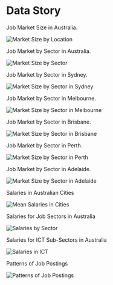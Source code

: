 # Data Story

Job Market Size in Australia.

![Market Size by Location](charts/market_locations.png)


Job Market by Sector in Australia.

![Market Size by Sector](charts/sectors.png)


Job Market by Sector in Sydney.

![Market Size by Sector in Sydney](charts/sydney.png)


Job Market by Sector in Melbourne.

![Market Size by Sector in Melbourne](charts/melbourne.png)


Job Market by Sector in Brisbane.

![Market Size by Sector in Brisbane](charts/brisbane.png)


Job Market by Sector in Perth.

![Market Size by Sector in Perth](charts/perth.png)


Job Market by Sector in Adelaide.

![Market Size by Sector in Adelaide](charts/adelaide.png)


Salaries in Australian Cities

![Mean Salaries in Cities](charts/salary_cities.png)


Salaries for Job Sectors in Australia

![Salaries by Sector](charts/salary_sectors.png)


Salaries for ICT Sub-Sectors in Australia

![Salaries in ICT](charts/salary_ict.png)


Patterns of Job Postings

![Patterns of Job Postings](charts/postings.png)

